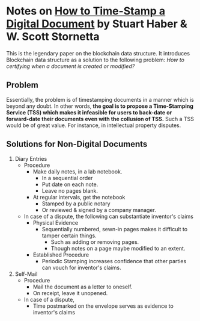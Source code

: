 # Notes on [How to Time-Stamp a Digital Document](https://link.springer.com/article/10.1007/BF00196791) by Stuart Haber & W. Scott Stornetta

This is the legendary paper on the blockchain data structure. It introduces Blockchain data structure as a solution to the following problem: _How to certifying when a document is created or modified?_

## Problem

Essentially, the problem is of timestamping documents in a manner which is beyond any doubt. In other words, **the goal is to propose a Time-Stamping Service (TSS) which makes it infeasible for users to back-date or forward-date their documents even with the collusion of TSS.** Such a TSS would be of great value. For instance, in intellectual property disputes.

## Solutions for Non-Digital Documents

1. Diary Entries
   - Procedure
     - Make daily notes, in a lab notebook.
       - In a sequential order
       - Put date on each note.
       - Leave no pages blank.
     - At regular intervals, get the notebook
       - Stamped by a public notary
       - Or reviewed & signed by a company manager.
   - In case of a dispute, the following can substantiate inventor's claims
     - Physical Evidence
       - Sequentially numbered, sewn-in pages makes it difficult to tamper certain things.
         - Such as adding or removing pages.
         - Though notes on a page maybe modified to an extent.
     - Established Procedure
       - Periodic Stamping increases confidence that other parties can vouch for inventor's claims.
2. Self-Mail
   - Procedure
     - Mail the document as a letter to oneself.
     - On receipt, leave it unopened.
   - In case of a dispute,
     - Time postmarked on the envelope serves as evidence to inventor's claims
